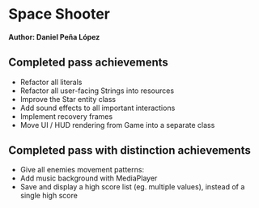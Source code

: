 # Space Shooter
#### Author: Daniel Peña López

## **Completed pass achievements**
- Refactor all literals
- Refactor all user-facing Strings into resources
- Improve the Star entity class
- Add sound effects to all important interactions
- Implement recovery frames
- Move UI / HUD rendering from Game into a separate class

## **Completed pass with distinction achievements**
- Give all enemies movement patterns: 
- Add music background with MediaPlayer
- Save and display a high score list (eg. multiple values), instead of a single high score

